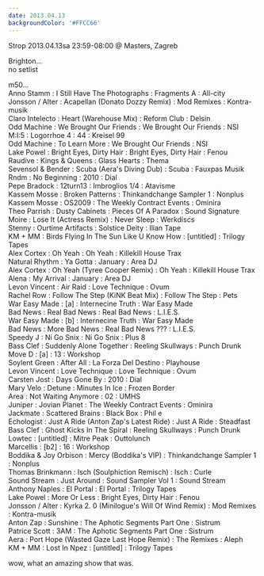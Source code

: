 ```yaml
---
date: 2013.04.13
backgroundColor: '#FFCC66'
---
```


Strop 2013.04.13sa 23:59-08:00 @ Masters, Zagreb  

Brighton...  
no setlist  

m50...  
Anno Stamm : I Still Have The Photographs : Fragments A : All-city  
Jonsson / Alter : Acapellan (Donato Dozzy Remix) : Mod Remixes : Kontra-musik  
Claro Intelecto : Heart (Warehouse Mix) : Reform Club : Delsin  
Odd Machine : We Brought Our Friends : We Brought Our Friends : NSI  
M:I:5 : Logorrhoe 4 : 44 : Kreisel 99  
Odd Machine : To Learn More : We Brought Our Friends : NSI  
Lake Powel : Bright Eyes, Dirty Hair : Bright Eyes, Dirty Hair : Fenou  
Raudive : Kings & Queens : Glass Hearts : Thema  
Sevensol & Bender : Scuba (Aera's Diving Dub) : Scuba : Fauxpas Musik  
Rndm : No Beginning : 2010 : Dial  
Pepe Bradock : 12turn13 : Imbroglios 1/4 : Atavisme  
Kassem Mosse : Broken Patterns : Thinkandchange Sampler 1 : Nonplus  
Kassem Mosse : OS2009 : The Weekly Contract Events : Ominira  
Theo Parrish : Dusty Cabinets : Pieces Of A Paradox : Sound Signature  
Moire : Lose It (Actress Remix) : Never Sleep : Werkdiscs  
Stenny : Ourtime Artifacts : Solstice Deity : Ilian Tape  
KM + MM : Birds Flying In The Sun Like U Know How : \[untitled\] : Trilogy Tapes  
Alex Cortex : Oh Yeah : Oh Yeah : Killekill House Trax  
Natural Rhythm : Ya Gotta : January : Area DJ  
Alex Cortex : Oh Yeah (Tyree Cooper Remix) : Oh Yeah : Killekill House Trax  
Alena : My Arrival : January : Area DJ  
Levon Vincent : Air Raid : Love Technique : Ovum  
Rachel Row : Follow The Step (KiNK Beat Mix) : Follow The Step : Pets  
War Easy Made : \[a\] : Internecine Truth : War Easy Made  
Bad News : Real Bad News : Real Bad News : L.I.E.S.  
War Easy Made : \[b\] : Internecine Truth : War Easy Made  
Bad News : More Bad News : Real Bad News ??? : L.I.E.S.  
Speedy J : Ni Go Snix : Ni Go Snix : Plus 8  
Bass Clef : Suddenly Alone Together : Reeling Skullways : Punch Drunk  
Move D : \[a\] : 13 : Workshop  
Soylent Green : After All : La Forza Del Destino : Playhouse  
Levon Vincent : Love Technique : Love Technique : Ovum  
Carsten Jost : Days Gone By : 2010 : Dial  
Mary Velo : Detune : Minutes In Ice : Frozen Border  
Area : Not Waiting Anymore : 02 : UMHS  
Juniper : Jovian Planet : The Weekly Contract Events : Ominira  
Jackmate : Scattered Brains : Black Box : Phil e  
Echologist : Just A Ride (Anton Zap's Latest Ride) : Just A Ride : Steadfast  
Bass Clef : Ghost Kicks In The Spiral : Reeling Skullways : Punch Drunk  
Lowtec : \[untitled\] : Mitre Peak : Outtolunch  
Marcellis : \[b2\] : 16 : Workshop  
Boddika & Joy Orbison : Mercy (Boddika's VIP) : Thinkandchange Sampler 1 : Nonplus  
Thomas Brinkmann : Isch (Soulphiction Remisch) : Isch : Curle  
Sound Stream : Just Around : Sound Sampler Vol 1 : Sound Stream  
Anthony Naples : El Portal : El Portal : Trilogy Tapes  
Lake Powel : More Or Less : Bright Eyes, Dirty Hair : Fenou  
Jonsson / Alter : Kyrka 2. 0 (Minilogue's Will Of Wind Remix) : Mod Remixes : Kontra-musik  
Anton Zap : Sunshine : The Aphotic Segments Part One : Sistrum  
Patrice Scott : 3AM : The Aphotic Segments Part One : Sistrum  
Aera : Port Hope (Wasted Gaze Last Hope Remix) : The Remixes : Aleph  
KM + MM : Lost In Npez : \[untitled\] : Trilogy Tapes  

wow, what an amazing show that was.